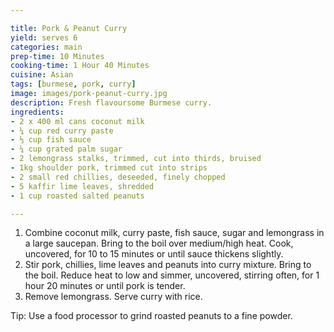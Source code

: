 ```yaml
---

title: Pork & Peanut Curry
yield: serves 6
categories: main
prep-time: 10 Minutes
cooking-time: 1 Hour 40 Minutes
cuisine: Asian
tags: [burmese, pork, curry]
image: images/pork-peanut-curry.jpg
description: Fresh flavoursome Burmese curry.
ingredients:
- 2 x 400 ml cans coconut milk
- ¼ cup red curry paste
- ⅓ cup fish sauce
- ¼ cup grated palm sugar
- 2 lemongrass stalks, trimmed, cut into thirds, bruised
- 1kg shoulder pork, trimmed cut into strips
- 2 small red chillies, deseeded, finely chopped
- 5 kaffir lime leaves, shredded
- 1 cup roasted salted peanuts

---
```




1. Combine coconut milk, curry paste, fish sauce, sugar and lemongrass in a large saucepan. Bring to the boil over medium/high heat. Cook, uncovered, for 10 to 15 minutes or until sauce thickens slightly.
2. Stir pork, chillies, lime leaves and peanuts into curry mixture. Bring to the boil. Reduce heat to low and simmer, uncovered, stirring often, for 1 hour 20 minutes or until pork is tender.
3. Remove lemongrass. Serve curry with rice.

Tip: Use a food processor to grind roasted peanuts to a fine powder.
